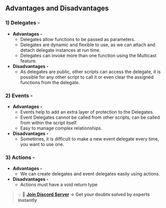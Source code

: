 ## Advantages and Disadvantages

### 1) **Delegates -**

- **Advantages -**
    - Delegates allow functions to be passed as parameters.
    - Delegates are dynamic and flexible to use, as we can attach and detach delegate instances at run time.
    - Delegates can invoke more than one function using the Multicast feature.
- **Disadvantages -**
    - As delegates are public, other scripts can access the delegate, it is possible for any other script to call it or even clear the assigned functions from the delegate.

### 2) Events -

- **Advantages -**
    - Events help to add an extra layer of protection to the Delegates.
    - Event Delegates cannot be called from other scripts, can be called from within the script itself.
    - Easy to manage complex relationships.
- **Disadvantages -**
    - Sometimes, it is difficult to make a new event delegate every time, you want to use one.

### 3) Actions -

- **Advantages -**
    - We can create delegates and event delegates easily using actions.
- **Disadvantages -**
    - Actions must have a void return type


>💡 🚀 **[Join Discord Server](https://discord.gg/J5zDscnzms) → Get your doubts solved by experts instantly**
